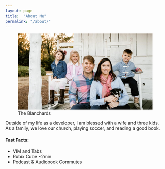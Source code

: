```yaml
---
layout: page
title:  "About Me"
permalink: "/about/"
---
```


<figure class="aligncenter">
        <img src="/assets/images/theBlanchards.jpg" />
        <figcaption>The Blanchards</figcaption>
</figure>

Outside of my life as a developer, I am blessed with a wife and three kids.  As a family, we love our church, playing soccer, and reading a good book.  

#### Fast Facts:
* VIM and Tabs
* Rubix Cube ~2min
* Podcast & Audiobook Commutes

